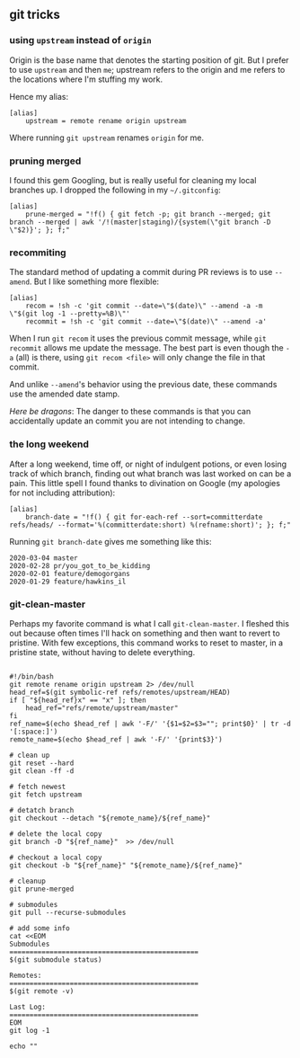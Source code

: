 ## git tricks

### using `upstream` instead of `origin`

Origin is the base name that denotes the starting position of git. But I prefer to use `upstream` and then `me`; upstream refers to the origin and me refers to the locations where I'm stuffing my work.

Hence my alias:
```
[alias]
    upstream = remote rename origin upstream
```

Where running `git upstream` renames `origin` for me.

### pruning merged

I found this gem Googling, but is really useful for cleaning my local branches up. I dropped the following in my `~/.gitconfig`:
```
[alias]
    prune-merged = "!f() { git fetch -p; git branch --merged; git branch --merged | awk '/!(master|staging)/{system(\"git branch -D \"$2)}'; }; f;"
```

### recommiting

The standard method of updating a commit during PR reviews is to use `--amend`. But I like something more flexible:

```
[alias]
    recom = !sh -c 'git commit --date=\"$(date)\" --amend -a -m \"$(git log -1 --pretty=%B)\"'
    recommit = !sh -c 'git commit --date=\"$(date)\" --amend -a'
```

When I run `git recom` it uses the previous commit message, while `git recommit` allows me update the message. The best part is even though the `-a` (all) is there, using `git recom <file>` will only change the file in that commit.

And unlike `--amend`'s behavior using the previous date, these commands use the amended date stamp.

_Here be dragons_: The danger to these commands is that you can accidentally update an commit you are not intending to change.

### the long weekend

After a long weekend, time off, or night of indulgent potions, or even losing track of which branch, finding out what branch was last worked on can be a pain. This little spell I found thanks to divination on Google (my apologies for not including attribution):

```
[alias]
    branch-date = "!f() { git for-each-ref --sort=committerdate refs/heads/ --format='%(committerdate:short) %(refname:short)'; }; f;"
```

Running `git branch-date` gives me something like this:
```
2020-03-04 master
2020-02-28 pr/you_got_to_be_kidding
2020-02-01 feature/demogorgans
2020-01-29 feature/hawkins_il
```

### git-clean-master

Perhaps my favorite command is what I call `git-clean-master`. I fleshed this out because often times I'll hack on something and then want to revert to pristine. With few exceptions, this command works to reset to master, in a pristine state, without having to delete everything.

```

#!/bin/bash
git remote rename origin upstream 2> /dev/null
head_ref=$(git symbolic-ref refs/remotes/upstream/HEAD)
if [ "${head_ref}x" == "x" ]; then
    head_ref="refs/remote/upstream/master"
fi
ref_name=$(echo $head_ref | awk '-F/' '{$1=$2=$3=""; print$0}' | tr -d '[:space:]')
remote_name=$(echo $head_ref | awk '-F/' '{print$3}')

# clean up
git reset --hard
git clean -ff -d

# fetch newest
git fetch upstream

# detatch branch
git checkout --detach "${remote_name}/${ref_name}"

# delete the local copy
git branch -D "${ref_name}"  >> /dev/null

# checkout a local copy
git checkout -b "${ref_name}" "${remote_name}/${ref_name}"

# cleanup
git prune-merged

# submodules
git pull --recurse-submodules

# add some info
cat <<EOM
Submodules
===============================================
$(git submodule status)

Remotes:
===============================================
$(git remote -v)

Last Log:
===============================================
EOM
git log -1

echo ""
```
